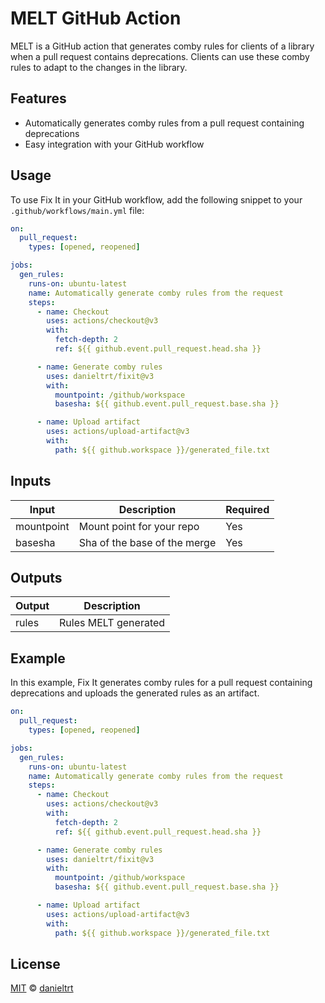 # MELT GitHub Action

MELT is a GitHub action that generates comby rules for clients of a library when a pull request contains deprecations. Clients can use these comby rules to adapt to the changes in the library.

## Features

- Automatically generates comby rules from a pull request containing deprecations
- Easy integration with your GitHub workflow

## Usage

To use Fix It in your GitHub workflow, add the following snippet to your `.github/workflows/main.yml` file:

```yaml
on:
  pull_request:
    types: [opened, reopened]

jobs:
  gen_rules:
    runs-on: ubuntu-latest
    name: Automatically generate comby rules from the request
    steps:
      - name: Checkout
        uses: actions/checkout@v3
        with:
          fetch-depth: 2
          ref: ${{ github.event.pull_request.head.sha }}

      - name: Generate comby rules
        uses: danieltrt/fixit@v3
        with:
          mountpoint: /github/workspace
          basesha: ${{ github.event.pull_request.base.sha }}

      - name: Upload artifact
        uses: actions/upload-artifact@v3
        with:
          path: ${{ github.workspace }}/generated_file.txt
```

## Inputs

| Input       | Description                         | Required |
|-------------|-------------------------------------|----------|
| mountpoint  | Mount point for your repo           | Yes      |
| basesha     | Sha of the base of the merge        | Yes      |

## Outputs

| Output | Description                |
|--------|----------------------------|
| rules  | Rules MELT generated     |

## Example

In this example, Fix It generates comby rules for a pull request containing deprecations and uploads the generated rules as an artifact.

```yaml
on:
  pull_request:
    types: [opened, reopened]

jobs:
  gen_rules:
    runs-on: ubuntu-latest
    name: Automatically generate comby rules from the request
    steps:
      - name: Checkout
        uses: actions/checkout@v3
        with:
          fetch-depth: 2
          ref: ${{ github.event.pull_request.head.sha }}

      - name: Generate comby rules
        uses: danieltrt/fixit@v3
        with:
          mountpoint: /github/workspace
          basesha: ${{ github.event.pull_request.base.sha }}

      - name: Upload artifact
        uses: actions/upload-artifact@v3
        with:
          path: ${{ github.workspace }}/generated_file.txt
```

## License

[MIT](LICENSE) © [danieltrt](https://github.com/danieltrt)
